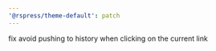 ```yaml
---
'@rspress/theme-default': patch
---
```


fix avoid pushing to history when clicking on the current link

